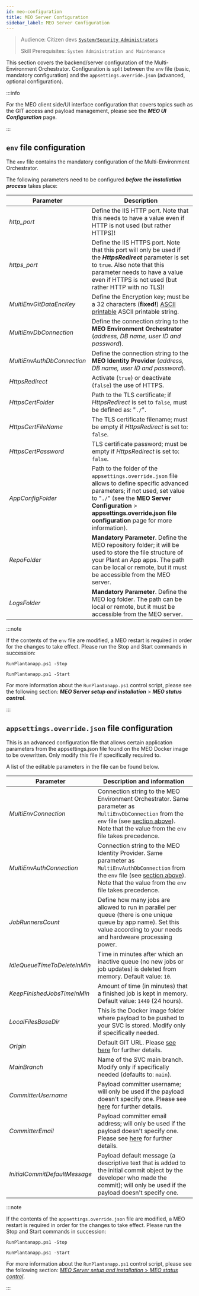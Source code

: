 ```yaml
---
id: meo-configuration
title: MEO Server Configuration
sidebar_label: MEO Server Configuration
---
```


> Audience: Citizen devs [`System/Security Administrators`](/docs/audience#systemsecurity-administrators)
> 
> Skill Prerequisites: `System Administration and Maintenance`

This section covers the backend/server configuration of the Multi-Environment Orchestrator. Configuration is split between the `env` file (basic, mandatory configuration) and the `appsettings.override.json` (advanced, optional configuration).

:::info

For the MEO client side/UI interface configuration that covers topics such as the GIT access and payload management, please see the ***MEO UI Configuration*** page.

:::

## **`env`** file configuration

The `env` file contains the mandatory configuration of the Multi-Environment Orchestrator.

The following parameters need to be configured ***before the installation process*** takes place:

|Parameter|Description|
|---|---|
|*http_port*|Define the IIS HTTP port. Note that this needs to have a value even if HTTP is not used (but rather HTTPS)!|
|*https_port*|Define the IIS HTTPS port. Note that this port will only be used if the ***HttpsRedirect*** parameter is set to `true`. Also note that this parameter needs to have a value even if HTTPS is not used (but rather HTTP with no TLS)!|
|*MultiEnvGitDataEncKey*|Define the Encryption key; must be a 32 characters (**fixed!**) <a href="https://www.ascii-code.com/" target="_blank">ASCII printable</a> ASCII printable string.|
|*MultiEnvDbConnection*|Define the connection string to the **MEO Environment Orchestrator** (*address, DB name, user ID and password*).|
|*MultiEnvAuthDbConnection*|Define the connection string to the **MEO Identity Provider** (*address, DB name, user ID and password*).|
|*HttpsRedirect*|Activate (`true`) or deactivate (`false`) the use of HTTPS.|
|*HttpsCertFolder*|Path to the TLS certificate; if *HttpsRedirect* is set to `false`, must be defined as: "`./`". |
|*HttpsCertFileName*|The TLS certificate filename; must be empty if  *HttpsRedirect* is set to: `false`.|
|*HttpsCertPassword*|TLS certificate password; must be empty if  *HttpsRedirect* is set to: `false`.|
|*AppConfigFolder*|Path to the folder of the `appsettings.override.json` file allows to define specific advanced parameters; if not used, set value to "`./`" (see the **MEO Server Configuration** > **appsettings.override.json file configuration** page for more information).|
|*RepoFolder*|**Mandatory Parameter**. Define the MEO repository folder; it will be used to store the file structure of your Plant an App apps. The path can be local or remote, but it must be accessible from the MEO server.|
|*LogsFolder*|**Mandatory Parameter**. Define the MEO log folder. The path can be local or remote, but it must be accessible from the MEO server.|

:::note

If the contents of the `env` file are modified, a MEO restart is required in order for the changes to take effect. Please run the Stop and Start commands in succession:

`RunPlantanapp.ps1 -Stop`

`RunPlantanapp.ps1 -Start`

For more information about the `RunPlantanapp.ps1` control script, please see the following section:  ***MEO Server setup and installation*** > ***MEO status control***.

:::

## **`appsettings.override.json`** file configuration

This is an advanced configuration file that allows certain application parameters  from the appsettings.json file found on the MEO Docker image to be ovewritten. Only modify this file if specifically required to. 

A list of the editable parameters in the file can be found below.

|Parameter|Description and information|
|---|---|
|*MultiEnvConnection*|Connection string to the MEO Environment Orchestrator. Same parameter as `MultiEnvDbConnection` from the `env` file (see [section above](#env-file-configuration)). Note that the value from the `env` file takes precedence.|
|*MultiEnvAuthConnection*|Connection string to the MEO Identity Provider. Same parameter as `MultiEnvAuthDbConnection` from the `env` file (see [section above](#env-file-configuration)). Note that the value from the `env` file takes precedence.|
|*JobRunnersCount*|Define how many jobs are allowed to run in parallel per queue (there is one unique queue by app name). Set this value according to your needs and hardweare processing power.|
|*IdleQueueTimeToDeleteInMin*|Time in minutes after which an inactive queue (no new jobs or job updates) is deleted from memory. Default value: `10`.|
|*KeepFinishedJobsTimeInMin*|Amount of time (in minutes) that a finished job is kept in memory. Default value: `1440` (24 hours).|
|*LocalFilesBaseDir*|This is the Docker image folder where payload to be pushed to your SVC is stored. Modify only if specifically needed.|
|*Origin*|Default GIT URL. Please <a href="https://docs.github.com/en/get-started/getting-started-with-git/about-remote-repositories#about-remote-repositories" target="_blank">see here</a> for further details.|
|*MainBranch*|Name of the SVC main branch. Modify only if specifically needed (defaults to: `main`).|
|*CommitterUsername*|Payload committer username; will only be used if the payload doesn't specify one. Please see <a href="https://docs.github.com/en/get-started/getting-started-with-git/setting-your-username-in-git" target="_blank">here</a> for further details.|
|*CommitterEmail*|Payload committer email address; will only be used if the payload doesn't specify one. Please see <a href="https://docs.github.com/en/account-and-profile/setting-up-and-managing-your-personal-account-on-github/managing-email-preferences/setting-your-commit-email-address" target="_blank">here</a> for further details.|
|*InitialCommitDefaultMessage*|Payload default message (a descriptive text that is added to the initial commit object by the developer who made the commit); will only be used if the payload doesn't specify one.|


:::note

If the contents of the `appsettings.override.json` file are modified, a MEO restart is required in order for the changes to take effect. Please run the Stop and Start commands in succession:

`RunPlantanapp.ps1 -Stop`

`RunPlantanapp.ps1 -Start`

For more information about the `RunPlantanapp.ps1` control script, please see the following section: [*MEO Server setup and installation* > *MEO status control*](/general/meo-installation.md#meo-status-control).

:::